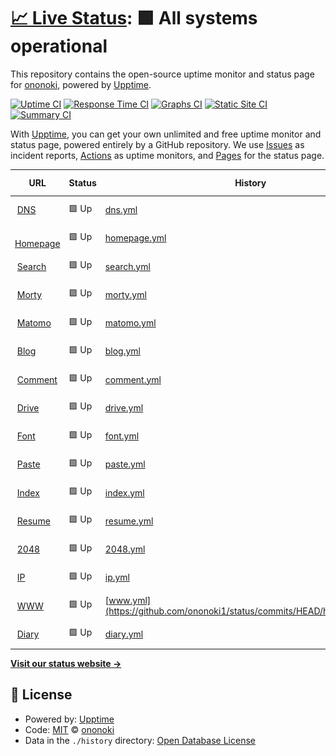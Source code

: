 # [📈 Live Status](https://status.ononoki.org): <!--live status--> **🟩 All systems operational**

This repository contains the open-source uptime monitor and status page for [ononoki](https://ononoki.org/), powered by [Upptime](https://github.com/upptime/upptime).

[![Uptime CI](https://github.com/ononoki1/status/workflows/Uptime%20CI/badge.svg)](https://github.com/ononoki1/status/actions?query=workflow%3A%22Uptime+CI%22)
[![Response Time CI](https://github.com/ononoki1/status/workflows/Response%20Time%20CI/badge.svg)](https://github.com/ononoki1/status/actions?query=workflow%3A%22Response+Time+CI%22)
[![Graphs CI](https://github.com/ononoki1/status/workflows/Graphs%20CI/badge.svg)](https://github.com/ononoki1/status/actions?query=workflow%3A%22Graphs+CI%22)
[![Static Site CI](https://github.com/ononoki1/status/workflows/Static%20Site%20CI/badge.svg)](https://github.com/ononoki1/status/actions?query=workflow%3A%22Static+Site+CI%22)
[![Summary CI](https://github.com/ononoki1/status/workflows/Summary%20CI/badge.svg)](https://github.com/ononoki1/status/actions?query=workflow%3A%22Summary+CI%22)

With [Upptime](https://upptime.js.org), you can get your own unlimited and free uptime monitor and status page, powered entirely by a GitHub repository. We use [Issues](https://github.com/ononoki1/status/issues) as incident reports, [Actions](https://github.com/ononoki1/status/actions) as uptime monitors, and [Pages](https://status.ononoki.org) for the status page.

<!--start: status pages-->
<!-- This summary is generated by Upptime (https://github.com/upptime/upptime) -->
<!-- Do not edit this manually, your changes will be overwritten -->
<!-- prettier-ignore -->
| URL | Status | History | Response Time | Uptime |
| --- | ------ | ------- | ------------- | ------ |
| <img alt="" src="https://favicons.githubusercontent.com/null" height="13"> [DNS](107.172.8.80) | 🟩 Up | [dns.yml](https://github.com/ononoki1/status/commits/HEAD/history/dns.yml) | <details><summary><img alt="Response time graph" src="./graphs/dns/response-time-week.png" height="20"> 28ms</summary><br><a href="https://status.ononoki.org/history/dns"><img alt="Response time 26" src="https://img.shields.io/endpoint?url=https%3A%2F%2Fraw.githubusercontent.com%2Fononoki1%2Fstatus%2FHEAD%2Fapi%2Fdns%2Fresponse-time.json"></a><br><a href="https://status.ononoki.org/history/dns"><img alt="24-hour response time 17" src="https://img.shields.io/endpoint?url=https%3A%2F%2Fraw.githubusercontent.com%2Fononoki1%2Fstatus%2FHEAD%2Fapi%2Fdns%2Fresponse-time-day.json"></a><br><a href="https://status.ononoki.org/history/dns"><img alt="7-day response time 28" src="https://img.shields.io/endpoint?url=https%3A%2F%2Fraw.githubusercontent.com%2Fononoki1%2Fstatus%2FHEAD%2Fapi%2Fdns%2Fresponse-time-week.json"></a><br><a href="https://status.ononoki.org/history/dns"><img alt="30-day response time 27" src="https://img.shields.io/endpoint?url=https%3A%2F%2Fraw.githubusercontent.com%2Fononoki1%2Fstatus%2FHEAD%2Fapi%2Fdns%2Fresponse-time-month.json"></a><br><a href="https://status.ononoki.org/history/dns"><img alt="1-year response time 26" src="https://img.shields.io/endpoint?url=https%3A%2F%2Fraw.githubusercontent.com%2Fononoki1%2Fstatus%2FHEAD%2Fapi%2Fdns%2Fresponse-time-year.json"></a></details> | <details><summary><a href="https://status.ononoki.org/history/dns">100.00%</a></summary><a href="https://status.ononoki.org/history/dns"><img alt="All-time uptime 100.00%" src="https://img.shields.io/endpoint?url=https%3A%2F%2Fraw.githubusercontent.com%2Fononoki1%2Fstatus%2FHEAD%2Fapi%2Fdns%2Fuptime.json"></a><br><a href="https://status.ononoki.org/history/dns"><img alt="24-hour uptime 100.00%" src="https://img.shields.io/endpoint?url=https%3A%2F%2Fraw.githubusercontent.com%2Fononoki1%2Fstatus%2FHEAD%2Fapi%2Fdns%2Fuptime-day.json"></a><br><a href="https://status.ononoki.org/history/dns"><img alt="7-day uptime 100.00%" src="https://img.shields.io/endpoint?url=https%3A%2F%2Fraw.githubusercontent.com%2Fononoki1%2Fstatus%2FHEAD%2Fapi%2Fdns%2Fuptime-week.json"></a><br><a href="https://status.ononoki.org/history/dns"><img alt="30-day uptime 100.00%" src="https://img.shields.io/endpoint?url=https%3A%2F%2Fraw.githubusercontent.com%2Fononoki1%2Fstatus%2FHEAD%2Fapi%2Fdns%2Fuptime-month.json"></a><br><a href="https://status.ononoki.org/history/dns"><img alt="1-year uptime 100.00%" src="https://img.shields.io/endpoint?url=https%3A%2F%2Fraw.githubusercontent.com%2Fononoki1%2Fstatus%2FHEAD%2Fapi%2Fdns%2Fuptime-year.json"></a></details>
| <img alt="" src="https://favicons.githubusercontent.com/ononoki.org" height="13"> [Homepage](https://ononoki.org/) | 🟩 Up | [homepage.yml](https://github.com/ononoki1/status/commits/HEAD/history/homepage.yml) | <details><summary><img alt="Response time graph" src="./graphs/homepage/response-time-week.png" height="20"> 234ms</summary><br><a href="https://status.ononoki.org/history/homepage"><img alt="Response time 233" src="https://img.shields.io/endpoint?url=https%3A%2F%2Fraw.githubusercontent.com%2Fononoki1%2Fstatus%2FHEAD%2Fapi%2Fhomepage%2Fresponse-time.json"></a><br><a href="https://status.ononoki.org/history/homepage"><img alt="24-hour response time 297" src="https://img.shields.io/endpoint?url=https%3A%2F%2Fraw.githubusercontent.com%2Fononoki1%2Fstatus%2FHEAD%2Fapi%2Fhomepage%2Fresponse-time-day.json"></a><br><a href="https://status.ononoki.org/history/homepage"><img alt="7-day response time 234" src="https://img.shields.io/endpoint?url=https%3A%2F%2Fraw.githubusercontent.com%2Fononoki1%2Fstatus%2FHEAD%2Fapi%2Fhomepage%2Fresponse-time-week.json"></a><br><a href="https://status.ononoki.org/history/homepage"><img alt="30-day response time 233" src="https://img.shields.io/endpoint?url=https%3A%2F%2Fraw.githubusercontent.com%2Fononoki1%2Fstatus%2FHEAD%2Fapi%2Fhomepage%2Fresponse-time-month.json"></a><br><a href="https://status.ononoki.org/history/homepage"><img alt="1-year response time 233" src="https://img.shields.io/endpoint?url=https%3A%2F%2Fraw.githubusercontent.com%2Fononoki1%2Fstatus%2FHEAD%2Fapi%2Fhomepage%2Fresponse-time-year.json"></a></details> | <details><summary><a href="https://status.ononoki.org/history/homepage">100.00%</a></summary><a href="https://status.ononoki.org/history/homepage"><img alt="All-time uptime 100.00%" src="https://img.shields.io/endpoint?url=https%3A%2F%2Fraw.githubusercontent.com%2Fononoki1%2Fstatus%2FHEAD%2Fapi%2Fhomepage%2Fuptime.json"></a><br><a href="https://status.ononoki.org/history/homepage"><img alt="24-hour uptime 100.00%" src="https://img.shields.io/endpoint?url=https%3A%2F%2Fraw.githubusercontent.com%2Fononoki1%2Fstatus%2FHEAD%2Fapi%2Fhomepage%2Fuptime-day.json"></a><br><a href="https://status.ononoki.org/history/homepage"><img alt="7-day uptime 100.00%" src="https://img.shields.io/endpoint?url=https%3A%2F%2Fraw.githubusercontent.com%2Fononoki1%2Fstatus%2FHEAD%2Fapi%2Fhomepage%2Fuptime-week.json"></a><br><a href="https://status.ononoki.org/history/homepage"><img alt="30-day uptime 100.00%" src="https://img.shields.io/endpoint?url=https%3A%2F%2Fraw.githubusercontent.com%2Fononoki1%2Fstatus%2FHEAD%2Fapi%2Fhomepage%2Fuptime-month.json"></a><br><a href="https://status.ononoki.org/history/homepage"><img alt="1-year uptime 100.00%" src="https://img.shields.io/endpoint?url=https%3A%2F%2Fraw.githubusercontent.com%2Fononoki1%2Fstatus%2FHEAD%2Fapi%2Fhomepage%2Fuptime-year.json"></a></details>
| <img alt="" src="https://favicons.githubusercontent.com/search.ononoki.org" height="13"> [Search](https://search.ononoki.org/) | 🟩 Up | [search.yml](https://github.com/ononoki1/status/commits/HEAD/history/search.yml) | <details><summary><img alt="Response time graph" src="./graphs/search/response-time-week.png" height="20"> 215ms</summary><br><a href="https://status.ononoki.org/history/search"><img alt="Response time 496" src="https://img.shields.io/endpoint?url=https%3A%2F%2Fraw.githubusercontent.com%2Fononoki1%2Fstatus%2FHEAD%2Fapi%2Fsearch%2Fresponse-time.json"></a><br><a href="https://status.ononoki.org/history/search"><img alt="24-hour response time 126" src="https://img.shields.io/endpoint?url=https%3A%2F%2Fraw.githubusercontent.com%2Fononoki1%2Fstatus%2FHEAD%2Fapi%2Fsearch%2Fresponse-time-day.json"></a><br><a href="https://status.ononoki.org/history/search"><img alt="7-day response time 215" src="https://img.shields.io/endpoint?url=https%3A%2F%2Fraw.githubusercontent.com%2Fononoki1%2Fstatus%2FHEAD%2Fapi%2Fsearch%2Fresponse-time-week.json"></a><br><a href="https://status.ononoki.org/history/search"><img alt="30-day response time 429" src="https://img.shields.io/endpoint?url=https%3A%2F%2Fraw.githubusercontent.com%2Fononoki1%2Fstatus%2FHEAD%2Fapi%2Fsearch%2Fresponse-time-month.json"></a><br><a href="https://status.ononoki.org/history/search"><img alt="1-year response time 496" src="https://img.shields.io/endpoint?url=https%3A%2F%2Fraw.githubusercontent.com%2Fononoki1%2Fstatus%2FHEAD%2Fapi%2Fsearch%2Fresponse-time-year.json"></a></details> | <details><summary><a href="https://status.ononoki.org/history/search">99.65%</a></summary><a href="https://status.ononoki.org/history/search"><img alt="All-time uptime 99.88%" src="https://img.shields.io/endpoint?url=https%3A%2F%2Fraw.githubusercontent.com%2Fononoki1%2Fstatus%2FHEAD%2Fapi%2Fsearch%2Fuptime.json"></a><br><a href="https://status.ononoki.org/history/search"><img alt="24-hour uptime 100.00%" src="https://img.shields.io/endpoint?url=https%3A%2F%2Fraw.githubusercontent.com%2Fononoki1%2Fstatus%2FHEAD%2Fapi%2Fsearch%2Fuptime-day.json"></a><br><a href="https://status.ononoki.org/history/search"><img alt="7-day uptime 99.65%" src="https://img.shields.io/endpoint?url=https%3A%2F%2Fraw.githubusercontent.com%2Fononoki1%2Fstatus%2FHEAD%2Fapi%2Fsearch%2Fuptime-week.json"></a><br><a href="https://status.ononoki.org/history/search"><img alt="30-day uptime 99.81%" src="https://img.shields.io/endpoint?url=https%3A%2F%2Fraw.githubusercontent.com%2Fononoki1%2Fstatus%2FHEAD%2Fapi%2Fsearch%2Fuptime-month.json"></a><br><a href="https://status.ononoki.org/history/search"><img alt="1-year uptime 99.88%" src="https://img.shields.io/endpoint?url=https%3A%2F%2Fraw.githubusercontent.com%2Fononoki1%2Fstatus%2FHEAD%2Fapi%2Fsearch%2Fuptime-year.json"></a></details>
| <img alt="" src="https://favicons.githubusercontent.com/morty.ononoki.org" height="13"> [Morty](https://morty.ononoki.org/) | 🟩 Up | [morty.yml](https://github.com/ononoki1/status/commits/HEAD/history/morty.yml) | <details><summary><img alt="Response time graph" src="./graphs/morty/response-time-week.png" height="20"> 240ms</summary><br><a href="https://status.ononoki.org/history/morty"><img alt="Response time 235" src="https://img.shields.io/endpoint?url=https%3A%2F%2Fraw.githubusercontent.com%2Fononoki1%2Fstatus%2FHEAD%2Fapi%2Fmorty%2Fresponse-time.json"></a><br><a href="https://status.ononoki.org/history/morty"><img alt="24-hour response time 78" src="https://img.shields.io/endpoint?url=https%3A%2F%2Fraw.githubusercontent.com%2Fononoki1%2Fstatus%2FHEAD%2Fapi%2Fmorty%2Fresponse-time-day.json"></a><br><a href="https://status.ononoki.org/history/morty"><img alt="7-day response time 240" src="https://img.shields.io/endpoint?url=https%3A%2F%2Fraw.githubusercontent.com%2Fononoki1%2Fstatus%2FHEAD%2Fapi%2Fmorty%2Fresponse-time-week.json"></a><br><a href="https://status.ononoki.org/history/morty"><img alt="30-day response time 248" src="https://img.shields.io/endpoint?url=https%3A%2F%2Fraw.githubusercontent.com%2Fononoki1%2Fstatus%2FHEAD%2Fapi%2Fmorty%2Fresponse-time-month.json"></a><br><a href="https://status.ononoki.org/history/morty"><img alt="1-year response time 235" src="https://img.shields.io/endpoint?url=https%3A%2F%2Fraw.githubusercontent.com%2Fononoki1%2Fstatus%2FHEAD%2Fapi%2Fmorty%2Fresponse-time-year.json"></a></details> | <details><summary><a href="https://status.ononoki.org/history/morty">100.00%</a></summary><a href="https://status.ononoki.org/history/morty"><img alt="All-time uptime 100.00%" src="https://img.shields.io/endpoint?url=https%3A%2F%2Fraw.githubusercontent.com%2Fononoki1%2Fstatus%2FHEAD%2Fapi%2Fmorty%2Fuptime.json"></a><br><a href="https://status.ononoki.org/history/morty"><img alt="24-hour uptime 100.00%" src="https://img.shields.io/endpoint?url=https%3A%2F%2Fraw.githubusercontent.com%2Fononoki1%2Fstatus%2FHEAD%2Fapi%2Fmorty%2Fuptime-day.json"></a><br><a href="https://status.ononoki.org/history/morty"><img alt="7-day uptime 100.00%" src="https://img.shields.io/endpoint?url=https%3A%2F%2Fraw.githubusercontent.com%2Fononoki1%2Fstatus%2FHEAD%2Fapi%2Fmorty%2Fuptime-week.json"></a><br><a href="https://status.ononoki.org/history/morty"><img alt="30-day uptime 100.00%" src="https://img.shields.io/endpoint?url=https%3A%2F%2Fraw.githubusercontent.com%2Fononoki1%2Fstatus%2FHEAD%2Fapi%2Fmorty%2Fuptime-month.json"></a><br><a href="https://status.ononoki.org/history/morty"><img alt="1-year uptime 100.00%" src="https://img.shields.io/endpoint?url=https%3A%2F%2Fraw.githubusercontent.com%2Fononoki1%2Fstatus%2FHEAD%2Fapi%2Fmorty%2Fuptime-year.json"></a></details>
| <img alt="" src="https://favicons.githubusercontent.com/data.ononoki.org" height="13"> [Matomo](https://data.ononoki.org/) | 🟩 Up | [matomo.yml](https://github.com/ononoki1/status/commits/HEAD/history/matomo.yml) | <details><summary><img alt="Response time graph" src="./graphs/matomo/response-time-week.png" height="20"> 539ms</summary><br><a href="https://status.ononoki.org/history/matomo"><img alt="Response time 586" src="https://img.shields.io/endpoint?url=https%3A%2F%2Fraw.githubusercontent.com%2Fononoki1%2Fstatus%2FHEAD%2Fapi%2Fmatomo%2Fresponse-time.json"></a><br><a href="https://status.ononoki.org/history/matomo"><img alt="24-hour response time 369" src="https://img.shields.io/endpoint?url=https%3A%2F%2Fraw.githubusercontent.com%2Fononoki1%2Fstatus%2FHEAD%2Fapi%2Fmatomo%2Fresponse-time-day.json"></a><br><a href="https://status.ononoki.org/history/matomo"><img alt="7-day response time 539" src="https://img.shields.io/endpoint?url=https%3A%2F%2Fraw.githubusercontent.com%2Fononoki1%2Fstatus%2FHEAD%2Fapi%2Fmatomo%2Fresponse-time-week.json"></a><br><a href="https://status.ononoki.org/history/matomo"><img alt="30-day response time 636" src="https://img.shields.io/endpoint?url=https%3A%2F%2Fraw.githubusercontent.com%2Fononoki1%2Fstatus%2FHEAD%2Fapi%2Fmatomo%2Fresponse-time-month.json"></a><br><a href="https://status.ononoki.org/history/matomo"><img alt="1-year response time 586" src="https://img.shields.io/endpoint?url=https%3A%2F%2Fraw.githubusercontent.com%2Fononoki1%2Fstatus%2FHEAD%2Fapi%2Fmatomo%2Fresponse-time-year.json"></a></details> | <details><summary><a href="https://status.ononoki.org/history/matomo">99.12%</a></summary><a href="https://status.ononoki.org/history/matomo"><img alt="All-time uptime 99.75%" src="https://img.shields.io/endpoint?url=https%3A%2F%2Fraw.githubusercontent.com%2Fononoki1%2Fstatus%2FHEAD%2Fapi%2Fmatomo%2Fuptime.json"></a><br><a href="https://status.ononoki.org/history/matomo"><img alt="24-hour uptime 100.00%" src="https://img.shields.io/endpoint?url=https%3A%2F%2Fraw.githubusercontent.com%2Fononoki1%2Fstatus%2FHEAD%2Fapi%2Fmatomo%2Fuptime-day.json"></a><br><a href="https://status.ononoki.org/history/matomo"><img alt="7-day uptime 99.12%" src="https://img.shields.io/endpoint?url=https%3A%2F%2Fraw.githubusercontent.com%2Fononoki1%2Fstatus%2FHEAD%2Fapi%2Fmatomo%2Fuptime-week.json"></a><br><a href="https://status.ononoki.org/history/matomo"><img alt="30-day uptime 99.66%" src="https://img.shields.io/endpoint?url=https%3A%2F%2Fraw.githubusercontent.com%2Fononoki1%2Fstatus%2FHEAD%2Fapi%2Fmatomo%2Fuptime-month.json"></a><br><a href="https://status.ononoki.org/history/matomo"><img alt="1-year uptime 99.75%" src="https://img.shields.io/endpoint?url=https%3A%2F%2Fraw.githubusercontent.com%2Fononoki1%2Fstatus%2FHEAD%2Fapi%2Fmatomo%2Fuptime-year.json"></a></details>
| <img alt="" src="https://favicons.githubusercontent.com/blog.ononoki.org" height="13"> [Blog](https://blog.ononoki.org/) | 🟩 Up | [blog.yml](https://github.com/ononoki1/status/commits/HEAD/history/blog.yml) | <details><summary><img alt="Response time graph" src="./graphs/blog/response-time-week.png" height="20"> 203ms</summary><br><a href="https://status.ononoki.org/history/blog"><img alt="Response time 216" src="https://img.shields.io/endpoint?url=https%3A%2F%2Fraw.githubusercontent.com%2Fononoki1%2Fstatus%2FHEAD%2Fapi%2Fblog%2Fresponse-time.json"></a><br><a href="https://status.ononoki.org/history/blog"><img alt="24-hour response time 103" src="https://img.shields.io/endpoint?url=https%3A%2F%2Fraw.githubusercontent.com%2Fononoki1%2Fstatus%2FHEAD%2Fapi%2Fblog%2Fresponse-time-day.json"></a><br><a href="https://status.ononoki.org/history/blog"><img alt="7-day response time 203" src="https://img.shields.io/endpoint?url=https%3A%2F%2Fraw.githubusercontent.com%2Fononoki1%2Fstatus%2FHEAD%2Fapi%2Fblog%2Fresponse-time-week.json"></a><br><a href="https://status.ononoki.org/history/blog"><img alt="30-day response time 200" src="https://img.shields.io/endpoint?url=https%3A%2F%2Fraw.githubusercontent.com%2Fononoki1%2Fstatus%2FHEAD%2Fapi%2Fblog%2Fresponse-time-month.json"></a><br><a href="https://status.ononoki.org/history/blog"><img alt="1-year response time 216" src="https://img.shields.io/endpoint?url=https%3A%2F%2Fraw.githubusercontent.com%2Fononoki1%2Fstatus%2FHEAD%2Fapi%2Fblog%2Fresponse-time-year.json"></a></details> | <details><summary><a href="https://status.ononoki.org/history/blog">100.00%</a></summary><a href="https://status.ononoki.org/history/blog"><img alt="All-time uptime 100.00%" src="https://img.shields.io/endpoint?url=https%3A%2F%2Fraw.githubusercontent.com%2Fononoki1%2Fstatus%2FHEAD%2Fapi%2Fblog%2Fuptime.json"></a><br><a href="https://status.ononoki.org/history/blog"><img alt="24-hour uptime 100.00%" src="https://img.shields.io/endpoint?url=https%3A%2F%2Fraw.githubusercontent.com%2Fononoki1%2Fstatus%2FHEAD%2Fapi%2Fblog%2Fuptime-day.json"></a><br><a href="https://status.ononoki.org/history/blog"><img alt="7-day uptime 100.00%" src="https://img.shields.io/endpoint?url=https%3A%2F%2Fraw.githubusercontent.com%2Fononoki1%2Fstatus%2FHEAD%2Fapi%2Fblog%2Fuptime-week.json"></a><br><a href="https://status.ononoki.org/history/blog"><img alt="30-day uptime 100.00%" src="https://img.shields.io/endpoint?url=https%3A%2F%2Fraw.githubusercontent.com%2Fononoki1%2Fstatus%2FHEAD%2Fapi%2Fblog%2Fuptime-month.json"></a><br><a href="https://status.ononoki.org/history/blog"><img alt="1-year uptime 100.00%" src="https://img.shields.io/endpoint?url=https%3A%2F%2Fraw.githubusercontent.com%2Fononoki1%2Fstatus%2FHEAD%2Fapi%2Fblog%2Fuptime-year.json"></a></details>
| <img alt="" src="https://favicons.githubusercontent.com/comment.ononoki.org" height="13"> [Comment](https://comment.ononoki.org/) | 🟩 Up | [comment.yml](https://github.com/ononoki1/status/commits/HEAD/history/comment.yml) | <details><summary><img alt="Response time graph" src="./graphs/comment/response-time-week.png" height="20"> 3119ms</summary><br><a href="https://status.ononoki.org/history/comment"><img alt="Response time 3248" src="https://img.shields.io/endpoint?url=https%3A%2F%2Fraw.githubusercontent.com%2Fononoki1%2Fstatus%2FHEAD%2Fapi%2Fcomment%2Fresponse-time.json"></a><br><a href="https://status.ononoki.org/history/comment"><img alt="24-hour response time 3499" src="https://img.shields.io/endpoint?url=https%3A%2F%2Fraw.githubusercontent.com%2Fononoki1%2Fstatus%2FHEAD%2Fapi%2Fcomment%2Fresponse-time-day.json"></a><br><a href="https://status.ononoki.org/history/comment"><img alt="7-day response time 3119" src="https://img.shields.io/endpoint?url=https%3A%2F%2Fraw.githubusercontent.com%2Fononoki1%2Fstatus%2FHEAD%2Fapi%2Fcomment%2Fresponse-time-week.json"></a><br><a href="https://status.ononoki.org/history/comment"><img alt="30-day response time 3246" src="https://img.shields.io/endpoint?url=https%3A%2F%2Fraw.githubusercontent.com%2Fononoki1%2Fstatus%2FHEAD%2Fapi%2Fcomment%2Fresponse-time-month.json"></a><br><a href="https://status.ononoki.org/history/comment"><img alt="1-year response time 3248" src="https://img.shields.io/endpoint?url=https%3A%2F%2Fraw.githubusercontent.com%2Fononoki1%2Fstatus%2FHEAD%2Fapi%2Fcomment%2Fresponse-time-year.json"></a></details> | <details><summary><a href="https://status.ononoki.org/history/comment">100.00%</a></summary><a href="https://status.ononoki.org/history/comment"><img alt="All-time uptime 100.00%" src="https://img.shields.io/endpoint?url=https%3A%2F%2Fraw.githubusercontent.com%2Fononoki1%2Fstatus%2FHEAD%2Fapi%2Fcomment%2Fuptime.json"></a><br><a href="https://status.ononoki.org/history/comment"><img alt="24-hour uptime 100.00%" src="https://img.shields.io/endpoint?url=https%3A%2F%2Fraw.githubusercontent.com%2Fononoki1%2Fstatus%2FHEAD%2Fapi%2Fcomment%2Fuptime-day.json"></a><br><a href="https://status.ononoki.org/history/comment"><img alt="7-day uptime 100.00%" src="https://img.shields.io/endpoint?url=https%3A%2F%2Fraw.githubusercontent.com%2Fononoki1%2Fstatus%2FHEAD%2Fapi%2Fcomment%2Fuptime-week.json"></a><br><a href="https://status.ononoki.org/history/comment"><img alt="30-day uptime 100.00%" src="https://img.shields.io/endpoint?url=https%3A%2F%2Fraw.githubusercontent.com%2Fononoki1%2Fstatus%2FHEAD%2Fapi%2Fcomment%2Fuptime-month.json"></a><br><a href="https://status.ononoki.org/history/comment"><img alt="1-year uptime 100.00%" src="https://img.shields.io/endpoint?url=https%3A%2F%2Fraw.githubusercontent.com%2Fononoki1%2Fstatus%2FHEAD%2Fapi%2Fcomment%2Fuptime-year.json"></a></details>
| <img alt="" src="https://favicons.githubusercontent.com/drive.ononoki.org" height="13"> [Drive](https://drive.ononoki.org/) | 🟩 Up | [drive.yml](https://github.com/ononoki1/status/commits/HEAD/history/drive.yml) | <details><summary><img alt="Response time graph" src="./graphs/drive/response-time-week.png" height="20"> 78ms</summary><br><a href="https://status.ononoki.org/history/drive"><img alt="Response time 89" src="https://img.shields.io/endpoint?url=https%3A%2F%2Fraw.githubusercontent.com%2Fononoki1%2Fstatus%2FHEAD%2Fapi%2Fdrive%2Fresponse-time.json"></a><br><a href="https://status.ononoki.org/history/drive"><img alt="24-hour response time 103" src="https://img.shields.io/endpoint?url=https%3A%2F%2Fraw.githubusercontent.com%2Fononoki1%2Fstatus%2FHEAD%2Fapi%2Fdrive%2Fresponse-time-day.json"></a><br><a href="https://status.ononoki.org/history/drive"><img alt="7-day response time 78" src="https://img.shields.io/endpoint?url=https%3A%2F%2Fraw.githubusercontent.com%2Fononoki1%2Fstatus%2FHEAD%2Fapi%2Fdrive%2Fresponse-time-week.json"></a><br><a href="https://status.ononoki.org/history/drive"><img alt="30-day response time 65" src="https://img.shields.io/endpoint?url=https%3A%2F%2Fraw.githubusercontent.com%2Fononoki1%2Fstatus%2FHEAD%2Fapi%2Fdrive%2Fresponse-time-month.json"></a><br><a href="https://status.ononoki.org/history/drive"><img alt="1-year response time 89" src="https://img.shields.io/endpoint?url=https%3A%2F%2Fraw.githubusercontent.com%2Fononoki1%2Fstatus%2FHEAD%2Fapi%2Fdrive%2Fresponse-time-year.json"></a></details> | <details><summary><a href="https://status.ononoki.org/history/drive">100.00%</a></summary><a href="https://status.ononoki.org/history/drive"><img alt="All-time uptime 100.00%" src="https://img.shields.io/endpoint?url=https%3A%2F%2Fraw.githubusercontent.com%2Fononoki1%2Fstatus%2FHEAD%2Fapi%2Fdrive%2Fuptime.json"></a><br><a href="https://status.ononoki.org/history/drive"><img alt="24-hour uptime 100.00%" src="https://img.shields.io/endpoint?url=https%3A%2F%2Fraw.githubusercontent.com%2Fononoki1%2Fstatus%2FHEAD%2Fapi%2Fdrive%2Fuptime-day.json"></a><br><a href="https://status.ononoki.org/history/drive"><img alt="7-day uptime 100.00%" src="https://img.shields.io/endpoint?url=https%3A%2F%2Fraw.githubusercontent.com%2Fononoki1%2Fstatus%2FHEAD%2Fapi%2Fdrive%2Fuptime-week.json"></a><br><a href="https://status.ononoki.org/history/drive"><img alt="30-day uptime 100.00%" src="https://img.shields.io/endpoint?url=https%3A%2F%2Fraw.githubusercontent.com%2Fononoki1%2Fstatus%2FHEAD%2Fapi%2Fdrive%2Fuptime-month.json"></a><br><a href="https://status.ononoki.org/history/drive"><img alt="1-year uptime 100.00%" src="https://img.shields.io/endpoint?url=https%3A%2F%2Fraw.githubusercontent.com%2Fononoki1%2Fstatus%2FHEAD%2Fapi%2Fdrive%2Fuptime-year.json"></a></details>
| <img alt="" src="https://favicons.githubusercontent.com/font.ononoki.org" height="13"> [Font](https://font.ononoki.org/s/firamono/v12/N0bX2SlFPv1weGeLZDtgJv7S.woff2) | 🟩 Up | [font.yml](https://github.com/ononoki1/status/commits/HEAD/history/font.yml) | <details><summary><img alt="Response time graph" src="./graphs/font/response-time-week.png" height="20"> 188ms</summary><br><a href="https://status.ononoki.org/history/font"><img alt="Response time 160" src="https://img.shields.io/endpoint?url=https%3A%2F%2Fraw.githubusercontent.com%2Fononoki1%2Fstatus%2FHEAD%2Fapi%2Ffont%2Fresponse-time.json"></a><br><a href="https://status.ononoki.org/history/font"><img alt="24-hour response time 130" src="https://img.shields.io/endpoint?url=https%3A%2F%2Fraw.githubusercontent.com%2Fononoki1%2Fstatus%2FHEAD%2Fapi%2Ffont%2Fresponse-time-day.json"></a><br><a href="https://status.ononoki.org/history/font"><img alt="7-day response time 188" src="https://img.shields.io/endpoint?url=https%3A%2F%2Fraw.githubusercontent.com%2Fononoki1%2Fstatus%2FHEAD%2Fapi%2Ffont%2Fresponse-time-week.json"></a><br><a href="https://status.ononoki.org/history/font"><img alt="30-day response time 168" src="https://img.shields.io/endpoint?url=https%3A%2F%2Fraw.githubusercontent.com%2Fononoki1%2Fstatus%2FHEAD%2Fapi%2Ffont%2Fresponse-time-month.json"></a><br><a href="https://status.ononoki.org/history/font"><img alt="1-year response time 160" src="https://img.shields.io/endpoint?url=https%3A%2F%2Fraw.githubusercontent.com%2Fononoki1%2Fstatus%2FHEAD%2Fapi%2Ffont%2Fresponse-time-year.json"></a></details> | <details><summary><a href="https://status.ononoki.org/history/font">99.84%</a></summary><a href="https://status.ononoki.org/history/font"><img alt="All-time uptime 99.93%" src="https://img.shields.io/endpoint?url=https%3A%2F%2Fraw.githubusercontent.com%2Fononoki1%2Fstatus%2FHEAD%2Fapi%2Ffont%2Fuptime.json"></a><br><a href="https://status.ononoki.org/history/font"><img alt="24-hour uptime 98.88%" src="https://img.shields.io/endpoint?url=https%3A%2F%2Fraw.githubusercontent.com%2Fononoki1%2Fstatus%2FHEAD%2Fapi%2Ffont%2Fuptime-day.json"></a><br><a href="https://status.ononoki.org/history/font"><img alt="7-day uptime 99.84%" src="https://img.shields.io/endpoint?url=https%3A%2F%2Fraw.githubusercontent.com%2Fononoki1%2Fstatus%2FHEAD%2Fapi%2Ffont%2Fuptime-week.json"></a><br><a href="https://status.ononoki.org/history/font"><img alt="30-day uptime 99.89%" src="https://img.shields.io/endpoint?url=https%3A%2F%2Fraw.githubusercontent.com%2Fononoki1%2Fstatus%2FHEAD%2Fapi%2Ffont%2Fuptime-month.json"></a><br><a href="https://status.ononoki.org/history/font"><img alt="1-year uptime 99.93%" src="https://img.shields.io/endpoint?url=https%3A%2F%2Fraw.githubusercontent.com%2Fononoki1%2Fstatus%2FHEAD%2Fapi%2Ffont%2Fuptime-year.json"></a></details>
| <img alt="" src="https://favicons.githubusercontent.com/paste.ononoki.org" height="13"> [Paste](https://paste.ononoki.org/) | 🟩 Up | [paste.yml](https://github.com/ononoki1/status/commits/HEAD/history/paste.yml) | <details><summary><img alt="Response time graph" src="./graphs/paste/response-time-week.png" height="20"> 198ms</summary><br><a href="https://status.ononoki.org/history/paste"><img alt="Response time 197" src="https://img.shields.io/endpoint?url=https%3A%2F%2Fraw.githubusercontent.com%2Fononoki1%2Fstatus%2FHEAD%2Fapi%2Fpaste%2Fresponse-time.json"></a><br><a href="https://status.ononoki.org/history/paste"><img alt="24-hour response time 148" src="https://img.shields.io/endpoint?url=https%3A%2F%2Fraw.githubusercontent.com%2Fononoki1%2Fstatus%2FHEAD%2Fapi%2Fpaste%2Fresponse-time-day.json"></a><br><a href="https://status.ononoki.org/history/paste"><img alt="7-day response time 198" src="https://img.shields.io/endpoint?url=https%3A%2F%2Fraw.githubusercontent.com%2Fononoki1%2Fstatus%2FHEAD%2Fapi%2Fpaste%2Fresponse-time-week.json"></a><br><a href="https://status.ononoki.org/history/paste"><img alt="30-day response time 199" src="https://img.shields.io/endpoint?url=https%3A%2F%2Fraw.githubusercontent.com%2Fononoki1%2Fstatus%2FHEAD%2Fapi%2Fpaste%2Fresponse-time-month.json"></a><br><a href="https://status.ononoki.org/history/paste"><img alt="1-year response time 197" src="https://img.shields.io/endpoint?url=https%3A%2F%2Fraw.githubusercontent.com%2Fononoki1%2Fstatus%2FHEAD%2Fapi%2Fpaste%2Fresponse-time-year.json"></a></details> | <details><summary><a href="https://status.ononoki.org/history/paste">100.00%</a></summary><a href="https://status.ononoki.org/history/paste"><img alt="All-time uptime 99.98%" src="https://img.shields.io/endpoint?url=https%3A%2F%2Fraw.githubusercontent.com%2Fononoki1%2Fstatus%2FHEAD%2Fapi%2Fpaste%2Fuptime.json"></a><br><a href="https://status.ononoki.org/history/paste"><img alt="24-hour uptime 100.00%" src="https://img.shields.io/endpoint?url=https%3A%2F%2Fraw.githubusercontent.com%2Fononoki1%2Fstatus%2FHEAD%2Fapi%2Fpaste%2Fuptime-day.json"></a><br><a href="https://status.ononoki.org/history/paste"><img alt="7-day uptime 100.00%" src="https://img.shields.io/endpoint?url=https%3A%2F%2Fraw.githubusercontent.com%2Fononoki1%2Fstatus%2FHEAD%2Fapi%2Fpaste%2Fuptime-week.json"></a><br><a href="https://status.ononoki.org/history/paste"><img alt="30-day uptime 99.96%" src="https://img.shields.io/endpoint?url=https%3A%2F%2Fraw.githubusercontent.com%2Fononoki1%2Fstatus%2FHEAD%2Fapi%2Fpaste%2Fuptime-month.json"></a><br><a href="https://status.ononoki.org/history/paste"><img alt="1-year uptime 99.98%" src="https://img.shields.io/endpoint?url=https%3A%2F%2Fraw.githubusercontent.com%2Fononoki1%2Fstatus%2FHEAD%2Fapi%2Fpaste%2Fuptime-year.json"></a></details>
| <img alt="" src="https://favicons.githubusercontent.com/index.ononoki.org" height="13"> [Index](https://index.ononoki.org/) | 🟩 Up | [index.yml](https://github.com/ononoki1/status/commits/HEAD/history/index.yml) | <details><summary><img alt="Response time graph" src="./graphs/index/response-time-week.png" height="20"> 149ms</summary><br><a href="https://status.ononoki.org/history/index"><img alt="Response time 131" src="https://img.shields.io/endpoint?url=https%3A%2F%2Fraw.githubusercontent.com%2Fononoki1%2Fstatus%2FHEAD%2Fapi%2Findex%2Fresponse-time.json"></a><br><a href="https://status.ononoki.org/history/index"><img alt="24-hour response time 85" src="https://img.shields.io/endpoint?url=https%3A%2F%2Fraw.githubusercontent.com%2Fononoki1%2Fstatus%2FHEAD%2Fapi%2Findex%2Fresponse-time-day.json"></a><br><a href="https://status.ononoki.org/history/index"><img alt="7-day response time 149" src="https://img.shields.io/endpoint?url=https%3A%2F%2Fraw.githubusercontent.com%2Fononoki1%2Fstatus%2FHEAD%2Fapi%2Findex%2Fresponse-time-week.json"></a><br><a href="https://status.ononoki.org/history/index"><img alt="30-day response time 131" src="https://img.shields.io/endpoint?url=https%3A%2F%2Fraw.githubusercontent.com%2Fononoki1%2Fstatus%2FHEAD%2Fapi%2Findex%2Fresponse-time-month.json"></a><br><a href="https://status.ononoki.org/history/index"><img alt="1-year response time 131" src="https://img.shields.io/endpoint?url=https%3A%2F%2Fraw.githubusercontent.com%2Fononoki1%2Fstatus%2FHEAD%2Fapi%2Findex%2Fresponse-time-year.json"></a></details> | <details><summary><a href="https://status.ononoki.org/history/index">100.00%</a></summary><a href="https://status.ononoki.org/history/index"><img alt="All-time uptime 100.00%" src="https://img.shields.io/endpoint?url=https%3A%2F%2Fraw.githubusercontent.com%2Fononoki1%2Fstatus%2FHEAD%2Fapi%2Findex%2Fuptime.json"></a><br><a href="https://status.ononoki.org/history/index"><img alt="24-hour uptime 100.00%" src="https://img.shields.io/endpoint?url=https%3A%2F%2Fraw.githubusercontent.com%2Fononoki1%2Fstatus%2FHEAD%2Fapi%2Findex%2Fuptime-day.json"></a><br><a href="https://status.ononoki.org/history/index"><img alt="7-day uptime 100.00%" src="https://img.shields.io/endpoint?url=https%3A%2F%2Fraw.githubusercontent.com%2Fononoki1%2Fstatus%2FHEAD%2Fapi%2Findex%2Fuptime-week.json"></a><br><a href="https://status.ononoki.org/history/index"><img alt="30-day uptime 100.00%" src="https://img.shields.io/endpoint?url=https%3A%2F%2Fraw.githubusercontent.com%2Fononoki1%2Fstatus%2FHEAD%2Fapi%2Findex%2Fuptime-month.json"></a><br><a href="https://status.ononoki.org/history/index"><img alt="1-year uptime 100.00%" src="https://img.shields.io/endpoint?url=https%3A%2F%2Fraw.githubusercontent.com%2Fononoki1%2Fstatus%2FHEAD%2Fapi%2Findex%2Fuptime-year.json"></a></details>
| <img alt="" src="https://favicons.githubusercontent.com/resume.ononoki.org" height="13"> [Resume](https://resume.ononoki.org/) | 🟩 Up | [resume.yml](https://github.com/ononoki1/status/commits/HEAD/history/resume.yml) | <details><summary><img alt="Response time graph" src="./graphs/resume/response-time-week.png" height="20"> 286ms</summary><br><a href="https://status.ononoki.org/history/resume"><img alt="Response time 288" src="https://img.shields.io/endpoint?url=https%3A%2F%2Fraw.githubusercontent.com%2Fononoki1%2Fstatus%2FHEAD%2Fapi%2Fresume%2Fresponse-time.json"></a><br><a href="https://status.ononoki.org/history/resume"><img alt="24-hour response time 180" src="https://img.shields.io/endpoint?url=https%3A%2F%2Fraw.githubusercontent.com%2Fononoki1%2Fstatus%2FHEAD%2Fapi%2Fresume%2Fresponse-time-day.json"></a><br><a href="https://status.ononoki.org/history/resume"><img alt="7-day response time 286" src="https://img.shields.io/endpoint?url=https%3A%2F%2Fraw.githubusercontent.com%2Fononoki1%2Fstatus%2FHEAD%2Fapi%2Fresume%2Fresponse-time-week.json"></a><br><a href="https://status.ononoki.org/history/resume"><img alt="30-day response time 288" src="https://img.shields.io/endpoint?url=https%3A%2F%2Fraw.githubusercontent.com%2Fononoki1%2Fstatus%2FHEAD%2Fapi%2Fresume%2Fresponse-time-month.json"></a><br><a href="https://status.ononoki.org/history/resume"><img alt="1-year response time 288" src="https://img.shields.io/endpoint?url=https%3A%2F%2Fraw.githubusercontent.com%2Fononoki1%2Fstatus%2FHEAD%2Fapi%2Fresume%2Fresponse-time-year.json"></a></details> | <details><summary><a href="https://status.ononoki.org/history/resume">100.00%</a></summary><a href="https://status.ononoki.org/history/resume"><img alt="All-time uptime 99.88%" src="https://img.shields.io/endpoint?url=https%3A%2F%2Fraw.githubusercontent.com%2Fononoki1%2Fstatus%2FHEAD%2Fapi%2Fresume%2Fuptime.json"></a><br><a href="https://status.ononoki.org/history/resume"><img alt="24-hour uptime 100.00%" src="https://img.shields.io/endpoint?url=https%3A%2F%2Fraw.githubusercontent.com%2Fononoki1%2Fstatus%2FHEAD%2Fapi%2Fresume%2Fuptime-day.json"></a><br><a href="https://status.ononoki.org/history/resume"><img alt="7-day uptime 100.00%" src="https://img.shields.io/endpoint?url=https%3A%2F%2Fraw.githubusercontent.com%2Fononoki1%2Fstatus%2FHEAD%2Fapi%2Fresume%2Fuptime-week.json"></a><br><a href="https://status.ononoki.org/history/resume"><img alt="30-day uptime 99.88%" src="https://img.shields.io/endpoint?url=https%3A%2F%2Fraw.githubusercontent.com%2Fononoki1%2Fstatus%2FHEAD%2Fapi%2Fresume%2Fuptime-month.json"></a><br><a href="https://status.ononoki.org/history/resume"><img alt="1-year uptime 99.88%" src="https://img.shields.io/endpoint?url=https%3A%2F%2Fraw.githubusercontent.com%2Fononoki1%2Fstatus%2FHEAD%2Fapi%2Fresume%2Fuptime-year.json"></a></details>
| <img alt="" src="https://favicons.githubusercontent.com/2048.ononoki.org" height="13"> [2048](https://2048.ononoki.org/) | 🟩 Up | [2048.yml](https://github.com/ononoki1/status/commits/HEAD/history/2048.yml) | <details><summary><img alt="Response time graph" src="./graphs/2048/response-time-week.png" height="20"> 147ms</summary><br><a href="https://status.ononoki.org/history/2048"><img alt="Response time 170" src="https://img.shields.io/endpoint?url=https%3A%2F%2Fraw.githubusercontent.com%2Fononoki1%2Fstatus%2FHEAD%2Fapi%2F2048%2Fresponse-time.json"></a><br><a href="https://status.ononoki.org/history/2048"><img alt="24-hour response time 116" src="https://img.shields.io/endpoint?url=https%3A%2F%2Fraw.githubusercontent.com%2Fononoki1%2Fstatus%2FHEAD%2Fapi%2F2048%2Fresponse-time-day.json"></a><br><a href="https://status.ononoki.org/history/2048"><img alt="7-day response time 147" src="https://img.shields.io/endpoint?url=https%3A%2F%2Fraw.githubusercontent.com%2Fononoki1%2Fstatus%2FHEAD%2Fapi%2F2048%2Fresponse-time-week.json"></a><br><a href="https://status.ononoki.org/history/2048"><img alt="30-day response time 158" src="https://img.shields.io/endpoint?url=https%3A%2F%2Fraw.githubusercontent.com%2Fononoki1%2Fstatus%2FHEAD%2Fapi%2F2048%2Fresponse-time-month.json"></a><br><a href="https://status.ononoki.org/history/2048"><img alt="1-year response time 170" src="https://img.shields.io/endpoint?url=https%3A%2F%2Fraw.githubusercontent.com%2Fononoki1%2Fstatus%2FHEAD%2Fapi%2F2048%2Fresponse-time-year.json"></a></details> | <details><summary><a href="https://status.ononoki.org/history/2048">100.00%</a></summary><a href="https://status.ononoki.org/history/2048"><img alt="All-time uptime 100.00%" src="https://img.shields.io/endpoint?url=https%3A%2F%2Fraw.githubusercontent.com%2Fononoki1%2Fstatus%2FHEAD%2Fapi%2F2048%2Fuptime.json"></a><br><a href="https://status.ononoki.org/history/2048"><img alt="24-hour uptime 100.00%" src="https://img.shields.io/endpoint?url=https%3A%2F%2Fraw.githubusercontent.com%2Fononoki1%2Fstatus%2FHEAD%2Fapi%2F2048%2Fuptime-day.json"></a><br><a href="https://status.ononoki.org/history/2048"><img alt="7-day uptime 100.00%" src="https://img.shields.io/endpoint?url=https%3A%2F%2Fraw.githubusercontent.com%2Fononoki1%2Fstatus%2FHEAD%2Fapi%2F2048%2Fuptime-week.json"></a><br><a href="https://status.ononoki.org/history/2048"><img alt="30-day uptime 100.00%" src="https://img.shields.io/endpoint?url=https%3A%2F%2Fraw.githubusercontent.com%2Fononoki1%2Fstatus%2FHEAD%2Fapi%2F2048%2Fuptime-month.json"></a><br><a href="https://status.ononoki.org/history/2048"><img alt="1-year uptime 100.00%" src="https://img.shields.io/endpoint?url=https%3A%2F%2Fraw.githubusercontent.com%2Fononoki1%2Fstatus%2FHEAD%2Fapi%2F2048%2Fuptime-year.json"></a></details>
| <img alt="" src="https://favicons.githubusercontent.com/ip.ononoki.org" height="13"> [IP](https://ip.ononoki.org/) | 🟩 Up | [ip.yml](https://github.com/ononoki1/status/commits/HEAD/history/ip.yml) | <details><summary><img alt="Response time graph" src="./graphs/ip/response-time-week.png" height="20"> 148ms</summary><br><a href="https://status.ononoki.org/history/ip"><img alt="Response time 137" src="https://img.shields.io/endpoint?url=https%3A%2F%2Fraw.githubusercontent.com%2Fononoki1%2Fstatus%2FHEAD%2Fapi%2Fip%2Fresponse-time.json"></a><br><a href="https://status.ononoki.org/history/ip"><img alt="24-hour response time 81" src="https://img.shields.io/endpoint?url=https%3A%2F%2Fraw.githubusercontent.com%2Fononoki1%2Fstatus%2FHEAD%2Fapi%2Fip%2Fresponse-time-day.json"></a><br><a href="https://status.ononoki.org/history/ip"><img alt="7-day response time 148" src="https://img.shields.io/endpoint?url=https%3A%2F%2Fraw.githubusercontent.com%2Fononoki1%2Fstatus%2FHEAD%2Fapi%2Fip%2Fresponse-time-week.json"></a><br><a href="https://status.ononoki.org/history/ip"><img alt="30-day response time 144" src="https://img.shields.io/endpoint?url=https%3A%2F%2Fraw.githubusercontent.com%2Fononoki1%2Fstatus%2FHEAD%2Fapi%2Fip%2Fresponse-time-month.json"></a><br><a href="https://status.ononoki.org/history/ip"><img alt="1-year response time 137" src="https://img.shields.io/endpoint?url=https%3A%2F%2Fraw.githubusercontent.com%2Fononoki1%2Fstatus%2FHEAD%2Fapi%2Fip%2Fresponse-time-year.json"></a></details> | <details><summary><a href="https://status.ononoki.org/history/ip">100.00%</a></summary><a href="https://status.ononoki.org/history/ip"><img alt="All-time uptime 99.93%" src="https://img.shields.io/endpoint?url=https%3A%2F%2Fraw.githubusercontent.com%2Fononoki1%2Fstatus%2FHEAD%2Fapi%2Fip%2Fuptime.json"></a><br><a href="https://status.ononoki.org/history/ip"><img alt="24-hour uptime 100.00%" src="https://img.shields.io/endpoint?url=https%3A%2F%2Fraw.githubusercontent.com%2Fononoki1%2Fstatus%2FHEAD%2Fapi%2Fip%2Fuptime-day.json"></a><br><a href="https://status.ononoki.org/history/ip"><img alt="7-day uptime 100.00%" src="https://img.shields.io/endpoint?url=https%3A%2F%2Fraw.githubusercontent.com%2Fononoki1%2Fstatus%2FHEAD%2Fapi%2Fip%2Fuptime-week.json"></a><br><a href="https://status.ononoki.org/history/ip"><img alt="30-day uptime 99.89%" src="https://img.shields.io/endpoint?url=https%3A%2F%2Fraw.githubusercontent.com%2Fononoki1%2Fstatus%2FHEAD%2Fapi%2Fip%2Fuptime-month.json"></a><br><a href="https://status.ononoki.org/history/ip"><img alt="1-year uptime 99.93%" src="https://img.shields.io/endpoint?url=https%3A%2F%2Fraw.githubusercontent.com%2Fononoki1%2Fstatus%2FHEAD%2Fapi%2Fip%2Fuptime-year.json"></a></details>
| <img alt="" src="https://favicons.githubusercontent.com/www.ononoki.org" height="13"> [WWW](https://www.ononoki.org/) | 🟩 Up | [www.yml](https://github.com/ononoki1/status/commits/HEAD/history/www.yml) | <details><summary><img alt="Response time graph" src="./graphs/www/response-time-week.png" height="20"> 237ms</summary><br><a href="https://status.ononoki.org/history/www"><img alt="Response time 236" src="https://img.shields.io/endpoint?url=https%3A%2F%2Fraw.githubusercontent.com%2Fononoki1%2Fstatus%2FHEAD%2Fapi%2Fwww%2Fresponse-time.json"></a><br><a href="https://status.ononoki.org/history/www"><img alt="24-hour response time 158" src="https://img.shields.io/endpoint?url=https%3A%2F%2Fraw.githubusercontent.com%2Fononoki1%2Fstatus%2FHEAD%2Fapi%2Fwww%2Fresponse-time-day.json"></a><br><a href="https://status.ononoki.org/history/www"><img alt="7-day response time 237" src="https://img.shields.io/endpoint?url=https%3A%2F%2Fraw.githubusercontent.com%2Fononoki1%2Fstatus%2FHEAD%2Fapi%2Fwww%2Fresponse-time-week.json"></a><br><a href="https://status.ononoki.org/history/www"><img alt="30-day response time 236" src="https://img.shields.io/endpoint?url=https%3A%2F%2Fraw.githubusercontent.com%2Fononoki1%2Fstatus%2FHEAD%2Fapi%2Fwww%2Fresponse-time-month.json"></a><br><a href="https://status.ononoki.org/history/www"><img alt="1-year response time 236" src="https://img.shields.io/endpoint?url=https%3A%2F%2Fraw.githubusercontent.com%2Fononoki1%2Fstatus%2FHEAD%2Fapi%2Fwww%2Fresponse-time-year.json"></a></details> | <details><summary><a href="https://status.ononoki.org/history/www">100.00%</a></summary><a href="https://status.ononoki.org/history/www"><img alt="All-time uptime 100.00%" src="https://img.shields.io/endpoint?url=https%3A%2F%2Fraw.githubusercontent.com%2Fononoki1%2Fstatus%2FHEAD%2Fapi%2Fwww%2Fuptime.json"></a><br><a href="https://status.ononoki.org/history/www"><img alt="24-hour uptime 100.00%" src="https://img.shields.io/endpoint?url=https%3A%2F%2Fraw.githubusercontent.com%2Fononoki1%2Fstatus%2FHEAD%2Fapi%2Fwww%2Fuptime-day.json"></a><br><a href="https://status.ononoki.org/history/www"><img alt="7-day uptime 100.00%" src="https://img.shields.io/endpoint?url=https%3A%2F%2Fraw.githubusercontent.com%2Fononoki1%2Fstatus%2FHEAD%2Fapi%2Fwww%2Fuptime-week.json"></a><br><a href="https://status.ononoki.org/history/www"><img alt="30-day uptime 100.00%" src="https://img.shields.io/endpoint?url=https%3A%2F%2Fraw.githubusercontent.com%2Fononoki1%2Fstatus%2FHEAD%2Fapi%2Fwww%2Fuptime-month.json"></a><br><a href="https://status.ononoki.org/history/www"><img alt="1-year uptime 100.00%" src="https://img.shields.io/endpoint?url=https%3A%2F%2Fraw.githubusercontent.com%2Fononoki1%2Fstatus%2FHEAD%2Fapi%2Fwww%2Fuptime-year.json"></a></details>
| <img alt="" src="https://favicons.githubusercontent.com/diary.ononoki.org" height="13"> [Diary](https://diary.ononoki.org/) | 🟩 Up | [diary.yml](https://github.com/ononoki1/status/commits/HEAD/history/diary.yml) | <details><summary><img alt="Response time graph" src="./graphs/diary/response-time-week.png" height="20"> 149ms</summary><br><a href="https://status.ononoki.org/history/diary"><img alt="Response time 138" src="https://img.shields.io/endpoint?url=https%3A%2F%2Fraw.githubusercontent.com%2Fononoki1%2Fstatus%2FHEAD%2Fapi%2Fdiary%2Fresponse-time.json"></a><br><a href="https://status.ononoki.org/history/diary"><img alt="24-hour response time 92" src="https://img.shields.io/endpoint?url=https%3A%2F%2Fraw.githubusercontent.com%2Fononoki1%2Fstatus%2FHEAD%2Fapi%2Fdiary%2Fresponse-time-day.json"></a><br><a href="https://status.ononoki.org/history/diary"><img alt="7-day response time 149" src="https://img.shields.io/endpoint?url=https%3A%2F%2Fraw.githubusercontent.com%2Fononoki1%2Fstatus%2FHEAD%2Fapi%2Fdiary%2Fresponse-time-week.json"></a><br><a href="https://status.ononoki.org/history/diary"><img alt="30-day response time 138" src="https://img.shields.io/endpoint?url=https%3A%2F%2Fraw.githubusercontent.com%2Fononoki1%2Fstatus%2FHEAD%2Fapi%2Fdiary%2Fresponse-time-month.json"></a><br><a href="https://status.ononoki.org/history/diary"><img alt="1-year response time 138" src="https://img.shields.io/endpoint?url=https%3A%2F%2Fraw.githubusercontent.com%2Fononoki1%2Fstatus%2FHEAD%2Fapi%2Fdiary%2Fresponse-time-year.json"></a></details> | <details><summary><a href="https://status.ononoki.org/history/diary">100.00%</a></summary><a href="https://status.ononoki.org/history/diary"><img alt="All-time uptime 99.88%" src="https://img.shields.io/endpoint?url=https%3A%2F%2Fraw.githubusercontent.com%2Fononoki1%2Fstatus%2FHEAD%2Fapi%2Fdiary%2Fuptime.json"></a><br><a href="https://status.ononoki.org/history/diary"><img alt="24-hour uptime 100.00%" src="https://img.shields.io/endpoint?url=https%3A%2F%2Fraw.githubusercontent.com%2Fononoki1%2Fstatus%2FHEAD%2Fapi%2Fdiary%2Fuptime-day.json"></a><br><a href="https://status.ononoki.org/history/diary"><img alt="7-day uptime 100.00%" src="https://img.shields.io/endpoint?url=https%3A%2F%2Fraw.githubusercontent.com%2Fononoki1%2Fstatus%2FHEAD%2Fapi%2Fdiary%2Fuptime-week.json"></a><br><a href="https://status.ononoki.org/history/diary"><img alt="30-day uptime 99.88%" src="https://img.shields.io/endpoint?url=https%3A%2F%2Fraw.githubusercontent.com%2Fononoki1%2Fstatus%2FHEAD%2Fapi%2Fdiary%2Fuptime-month.json"></a><br><a href="https://status.ononoki.org/history/diary"><img alt="1-year uptime 99.88%" src="https://img.shields.io/endpoint?url=https%3A%2F%2Fraw.githubusercontent.com%2Fononoki1%2Fstatus%2FHEAD%2Fapi%2Fdiary%2Fuptime-year.json"></a></details>

<!--end: status pages-->

[**Visit our status website →**](https://status.ononoki.org)

## 📄 License

- Powered by: [Upptime](https://github.com/upptime/upptime)
- Code: [MIT](./LICENSE) © [ononoki](https://ononoki.org/)
- Data in the `./history` directory: [Open Database License](https://opendatacommons.org/licenses/odbl/1-0/)
